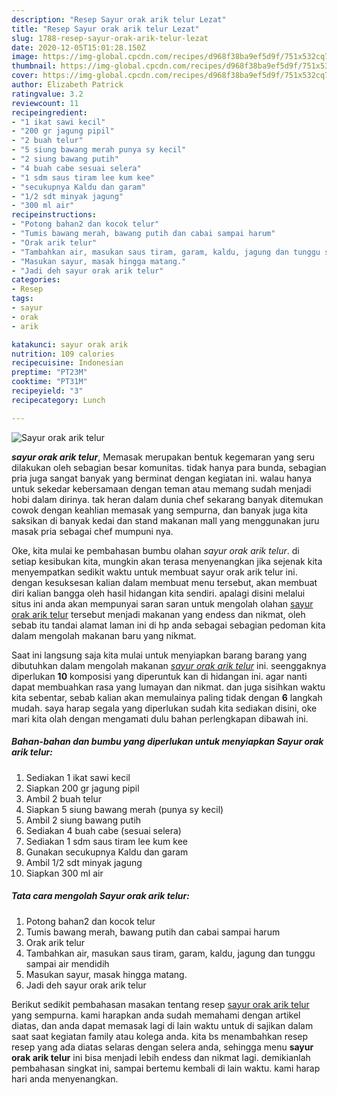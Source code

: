```yaml
---
description: "Resep Sayur orak arik telur Lezat"
title: "Resep Sayur orak arik telur Lezat"
slug: 1788-resep-sayur-orak-arik-telur-lezat
date: 2020-12-05T15:01:28.150Z
image: https://img-global.cpcdn.com/recipes/d968f38ba9ef5d9f/751x532cq70/sayur-orak-arik-telur-foto-resep-utama.jpg
thumbnail: https://img-global.cpcdn.com/recipes/d968f38ba9ef5d9f/751x532cq70/sayur-orak-arik-telur-foto-resep-utama.jpg
cover: https://img-global.cpcdn.com/recipes/d968f38ba9ef5d9f/751x532cq70/sayur-orak-arik-telur-foto-resep-utama.jpg
author: Elizabeth Patrick
ratingvalue: 3.2
reviewcount: 11
recipeingredient:
- "1 ikat sawi kecil"
- "200 gr jagung pipil"
- "2 buah telur"
- "5 siung bawang merah punya sy kecil"
- "2 siung bawang putih"
- "4 buah cabe sesuai selera"
- "1 sdm saus tiram lee kum kee"
- "secukupnya Kaldu dan garam"
- "1/2 sdt minyak jagung"
- "300 ml air"
recipeinstructions:
- "Potong bahan2 dan kocok telur"
- "Tumis bawang merah, bawang putih dan cabai sampai harum"
- "Orak arik telur"
- "Tambahkan air, masukan saus tiram, garam, kaldu, jagung dan tunggu sampai air mendidih"
- "Masukan sayur, masak hingga matang."
- "Jadi deh sayur orak arik telur"
categories:
- Resep
tags:
- sayur
- orak
- arik

katakunci: sayur orak arik 
nutrition: 109 calories
recipecuisine: Indonesian
preptime: "PT23M"
cooktime: "PT31M"
recipeyield: "3"
recipecategory: Lunch

---
```



![Sayur orak arik telur](https://img-global.cpcdn.com/recipes/d968f38ba9ef5d9f/751x532cq70/sayur-orak-arik-telur-foto-resep-utama.jpg)

<b><i>sayur orak arik telur</i></b>, Memasak merupakan bentuk kegemaran yang seru dilakukan oleh sebagian besar komunitas. tidak hanya para bunda, sebagian pria juga sangat banyak yang berminat dengan kegiatan ini. walau hanya untuk sekedar kebersamaan dengan teman atau memang sudah menjadi hobi dalam dirinya. tak heran dalam dunia chef sekarang banyak ditemukan cowok dengan keahlian memasak yang sempurna, dan banyak juga kita saksikan di banyak kedai dan stand makanan mall yang menggunakan juru masak pria sebagai chef mumpuni nya.

Oke, kita mulai ke pembahasan bumbu olahan <i>sayur orak arik telur</i>. di setiap kesibukan kita, mungkin akan terasa menyenangkan jika sejenak kita menyempatkan sedikit waktu untuk membuat sayur orak arik telur ini. dengan kesuksesan kalian dalam membuat menu tersebut, akan membuat diri kalian bangga oleh hasil hidangan kita sendiri. apalagi disini melalui situs ini anda akan mempunyai saran saran untuk mengolah olahan <u>sayur orak arik telur</u> tersebut menjadi makanan yang endess dan nikmat, oleh sebab itu tandai alamat laman ini di hp anda sebagai sebagian pedoman kita dalam mengolah makanan baru yang nikmat.




Saat ini langsung saja kita mulai untuk menyiapkan barang barang yang dibutuhkan dalam mengolah makanan <u><i>sayur orak arik telur</i></u> ini. seenggaknya diperlukan <b>10</b> komposisi yang diperuntuk kan di hidangan ini. agar nanti dapat membuahkan rasa yang lumayan dan nikmat. dan juga sisihkan waktu kita sebentar, sebab kalian akan memulainya paling tidak dengan <b>6</b> langkah mudah. saya harap segala yang diperlukan sudah kita sediakan disini, oke mari kita olah dengan mengamati dulu bahan perlengkapan dibawah ini.

<!--inarticleads1-->

##### Bahan-bahan dan bumbu yang diperlukan untuk menyiapkan Sayur orak arik telur:

1. Sediakan 1 ikat sawi kecil
1. Siapkan 200 gr jagung pipil
1. Ambil 2 buah telur
1. Siapkan 5 siung bawang merah (punya sy kecil)
1. Ambil 2 siung bawang putih
1. Sediakan 4 buah cabe (sesuai selera)
1. Sediakan 1 sdm saus tiram lee kum kee
1. Gunakan secukupnya Kaldu dan garam
1. Ambil 1/2 sdt minyak jagung
1. Siapkan 300 ml air




<!--inarticleads2-->

##### Tata cara mengolah Sayur orak arik telur:

1. Potong bahan2 dan kocok telur
1. Tumis bawang merah, bawang putih dan cabai sampai harum
1. Orak arik telur
1. Tambahkan air, masukan saus tiram, garam, kaldu, jagung dan tunggu sampai air mendidih
1. Masukan sayur, masak hingga matang.
1. Jadi deh sayur orak arik telur




Berikut sedikit pembahasan masakan tentang resep <u>sayur orak arik telur</u> yang sempurna. kami harapkan anda sudah memahami dengan artikel diatas, dan anda dapat memasak lagi di lain waktu untuk di sajikan dalam saat saat kegiatan family atau kolega anda. kita bs menambahkan resep resep yang ada diatas selaras dengan selera anda, sehingga menu <b>sayur orak arik telur</b> ini bisa menjadi lebih endess dan nikmat lagi. demikianlah pembahasan singkat ini, sampai bertemu kembali di lain waktu. kami harap hari anda menyenangkan.
